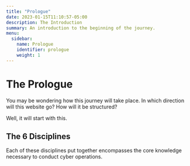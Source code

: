 ```yaml
---
title: "Prologue"
date: 2023-01-15T11:10:57-05:00
description: The Introduction
summary: An introduction to the beginning of the journey.
menu:
  sidebar:
    name: Prologue
    identifier: prologue
    weight: 1
---
```


# The Prologue
You may be wondering how this journey will take place. In which direction will this website go? How will it be structured?

Well, it will start with this.

## The 6 Disciplines

Each of these disciplines put together encompasses the core knowledge necessary to conduct cyber operations.


